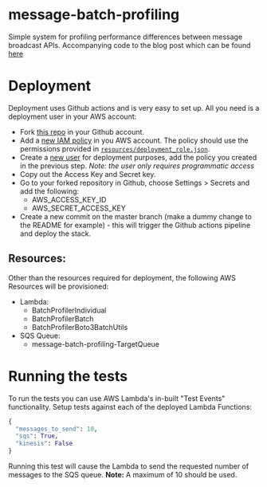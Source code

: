 # message-batch-profiling
Simple system for profiling performance differences between message broadcast APIs. Accompanying code to the blog post
which can be found [here](#TODO)

# Deployment
Deployment uses Github actions and is very easy to set up. All you need is a deployment user in your AWS account:
* Fork [this repo](https://github.com/g-farrow/message-batch-profiling) in your Github account.
* Add a [new IAM policy](https://console.aws.amazon.com/iam/home?region=eu-west-1#/policies) in you AWS account. The 
policy should use the permissions provided in 
[`resources/deployment_role.json`](https://github.com/g-farrow/message-batch-profiling/blob/master/resources/deployment_role.json).
* Create a [new user](https://console.aws.amazon.com/iam/home?region=eu-west-1#/users) for deployment purposes, add the 
policy you created in the previous step. _Note: the user only requires programmatic access_
* Copy out the Access Key and Secret key.
* Go to your forked repository in Github, choose Settings > Secrets and add the following:
  * AWS_ACCESS_KEY_ID
  * AWS_SECRET_ACCESS_KEY
* Create a new commit on the master branch (make a dummy change to the README for example) - this will trigger the 
Github actions pipeline and deploy the stack.

## Resources:
Other than the resources required for deployment, the following AWS Resources will be provisioned:
* Lambda:
  * BatchProfilerIndividual
  * BatchProfilerBatch
  * BatchProfilerBoto3BatchUtils
* SQS Queue:
  * message-batch-profiling-TargetQueue

# Running the tests
To run the tests you can use AWS Lambda's in-built "Test Events" functionality. Setup tests against each of the deployed
Lambda Functions:
```python
{
  "messages_to_send": 10,
  "sqs": True,
  "kinesis": False
}
```
Running this test will cause the Lambda to send the requested number of messages to the SQS queue. **Note:** A maximum 
of 10 should be used.
